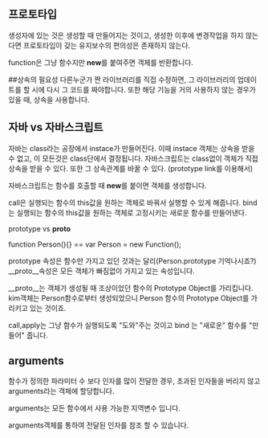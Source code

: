 ## 프로토타입
생성자에 있는 것은 생성할 때 만들어지는 것이고, 생성한 이후에 변경작업을 하지 않는다면 프로토타입이 갖는 유지보수의 편의성은 존재하지 않는다.

function은 그냥 함수지만 **new**를 붙여주면 객체를 반환합니다.


##상속의 필요성
다른누군가 짠 라이브러리를 직접 수정하면, 그 라이브러리의 업데이트를 할 시에 다시 그 코드를 짜야합니다.
또한 해당 기능을 거의 사용하지 않는 경우가 있을 때, 상속을 사용합니다.


## 자바 vs 자바스크립트

자바는 class라는 공장에서 instace가 만들어진다. 이때 instace 객체는 상속을 받을 수 없고, 이 모든것은 class단에서 결정됩니다.
자바스크립트는 class없이 객체가 직접 상속을 받을 수 있다. 또한 그 상속관계를 바꿀 수 있다. (prototype link를 이용해서)


자바스크립트는 함수를 호출할 때 **new**를 붙이면 객체를 생성합니다.


call은 실행되는 함수의 this값을 원하는 객체로 바꿔서 실행할 수 있게 해줍니다. 
bind는 실행되는 함수의 this값을 원하는 객체로 고정시키는 새로운 함수를 만들어낸다.


prototype vs __proto__

function Person(){} == var Person = new Function();



prototype 속성은 함수만 가지고 있던 것과는 달리(Person.prototype 기억나시죠?) 
__proto__속성은 모든 객체가 빠짐없이 가지고 있는 속성입니다.

__proto__는 객체가 생성될 때 조상이었던 함수의 Prototype Object를 가리킵니다. kim객체는 Person함수로부터 생성되었으니 Person 함수의 Prototype Object를 가리키고 있는 것이죠.


call,apply는 그냥 함수가 실행되도록 "도와"주는 것이고 bind 는 "새로운" 함수를 "만들어" 줍니다.



## arguments

함수가 정의한 파라미터 수 보다 인자를 많이 전달한 경우, 초과된 인자들을 버리지 않고 arguments라는 객체에 할당합니다.

arguments는 모든 함수에서 사용 가능한 지역변수 입니다.

arguments객체를 통하여 전달된 인자를 참조 할 수 있습니다.